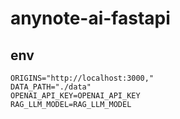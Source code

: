 # anynote-ai-fastapi

## env

```Plain
ORIGINS="http://localhost:3000,"
DATA_PATH="./data"
OPENAI_API_KEY=OPENAI_API_KEY
RAG_LLM_MODEL=RAG_LLM_MODEL
```
